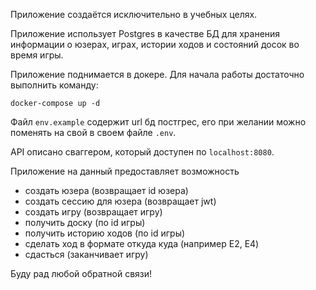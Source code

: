 Приложение создаётся исключительно в учебных целях.

Приложение использует Postgres в качестве БД для хранения информации о юзерах, играх, истории ходов и состояний досок во время игры. 

Приложение поднимается в докере. Для начала работы достаточно выполнить команду:

```docker-compose up -d```

Файл ```env.example``` содержит url бд постгрес, его при желании можно поменять на свой в своем файле ```.env```.

API описано сваггером, который доступен по ```localhost:8080```. 

Приложение на данный предоставляет возможность

- создать юзера (возвращает id юзера)
- создать сессию для юзера (возвращает jwt)
- создать игру (возвращает игру)
- получить доску (по id игры)
- получить историю ходов (по id игры)
- сделать ход в формате откуда куда (например E2, E4)
- сдасться (заканчивает игру)

Буду рад любой обратной связи! 

